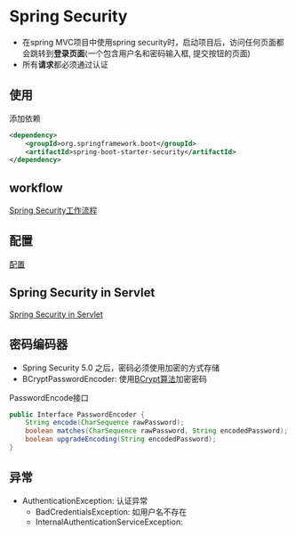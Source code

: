 # Spring Security

- 在spring MVC项目中使用spring security时，启动项目后，访问任何页面都会跳转到**登录页面**(一个包含用户名和密码输入框, 提交按钮的页面)
- 所有**请求**都必须通过认证

## 使用

添加依赖

```xml
<dependency>
    <groupId>org.springframework.boot</groupId>
    <artifactId>spring-boot-starter-security</artifactId>
</dependency>
```

## workflow

[Spring Security工作流程](SpringBoot_SpringSecurity_Workflow.md)

## 配置

[配置](SpringBoot_SpringSecurity_Configuration.md)

## Spring Security in Servlet

[Spring Security in Servlet](SpringBoot_SpringSecurity_In_Servlet.md)

## 密码编码器

- Spring Security 5.0 之后，密码必须使用加密的方式存储
- BCryptPasswordEncoder: 使用[BCrypt算法](../../../unsorted/Message_Digest_Algorithm.md)加密密码

PasswordEncode接口

```java
public Interface PasswordEncoder {
    String encode(CharSequence rawPassword);
    boolean matches(CharSequence rawPassword, String encodedPassword);
    boolean upgradeEncoding(String encodedPassword);
}
```

## 异常

- AuthenticationException: 认证异常
  - BadCredentialsException: 如用户名不存在
  - InternalAuthenticationServiceException: 
